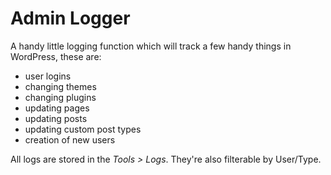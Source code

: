 # Admin Logger

A handy little logging function which will track a few handy things in WordPress, these are:

- user logins
- changing themes
- changing plugins
- updating pages
- updating posts
- updating custom post types
- creation of new users

All logs are stored in the *Tools > Logs*. They're also filterable by User/Type.
